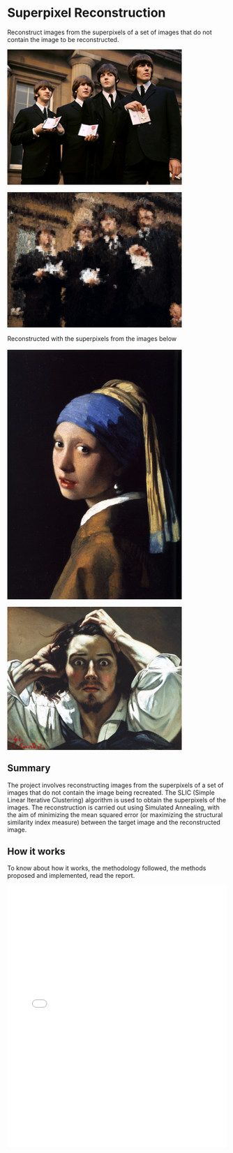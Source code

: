 # Superpixel Reconstruction
Reconstruct images from the superpixels of a set of images that do not contain the image to be reconstructed.

<div style="display: flex; flex-direction: column; justify-content: space-around;">
  <img src="images_test/beatles.jpg" alt="The Beatles" width="400px" />
  <br>
  <img src="reconstruction/beatles_reconstruction.png" alt="The Beatles reconstructed" width="400px" />
  <br>
  <span>Reconstructed with the superpixels from the images below</span>
  <br>
  <img src="images_test/pearl.jpeg" alt="The Beatles reconstructed" width="400px" />
  <br>
  <img src="images_test/desperate_man.jpeg" alt="The Beatles reconstructed" width="400px" />
</div>

## Summary

The project involves reconstructing images from the superpixels of a set of images that do not contain the image being recreated. The SLIC (Simple Linear Iterative Clustering) algorithm is used to obtain the superpixels of the images. The reconstruction is carried out using Simulated Annealing, with the aim of minimizing the mean squared error (or maximizing the structural similarity index measure) between the target image and the reconstructed image.

## How it works

To know about how it works, the methodology followed, the methods proposed and implemented, read the report.

<embed src="report_en.pdf" type="application/pdf" width="100%" height="600px" />

